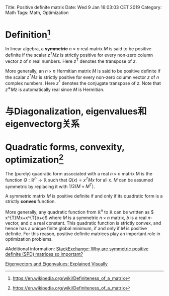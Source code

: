 Title: Positive definite matrix
Date: Wed  9 Jan 16:03:03 CET 2019
Category: Math
Tags: Math, Optimization

# Definition[^1]
In linear algebra, a **symmetric** $n \times n$ real matrix $M$ is said to be
positive definite if the scalar $z^{T}Mz$ is strictly positive for every
non-zero column vector $z$ of $n$ real numbers. Here $z^{\textsf {T}}$ denotes
the transpose of $z$.

More generally, an $n \times n$ Hermitian matrix $M$ is said to be positive
definite if the scalar $z^{*}Mz$ is strictly positive for every non-zero column
vector $z$ of $n$ complex numbers. Here $z^{*}$ denotes the conjugate transpose
of $z$. Note that $z^{∗} M z$ is automatically real since $M$ is Hermitian.

# 与Diagonalization, eigenvalues和eigenvectorg关系

# Quadratic forms, convexity, optimization[^1]
The (purely) quadratic form associated with a real $n\times n$ matrix M is the
function $Q : \mathbb {R}^n \to \mathbb R$ such that $Q(x)=x^{T}Mx$ for all
$x$. $M$ can be assumed symmetric by replacing it with  $1/2(M+M^{T})$.

A symmetric matrix $M$ is positive definite if and only if its quadratic form
is a strictly **convex** function.

More generally, any quadratic function from $\mathbb {R}^{n}$ to $\mathbb {R}$
can be written as $ x^{T}Mx+x^{T}b+c$ where $M$ is a symmetric $n\times n$
matrix, $b$ is a real $n$-vector, and $c$ a real constant. This quadratic
function is strictly convex, and hence has a unique finite global minimum, if
and only if $M$ is positive definite. For this reason, positive definite
matrices play an important role in optimization problems.


#Additional information:
[StackExchange: Why are symmetric positive definite (SPD) matrices so important?](https://stats.stackexchange.com/questions/224005/why-are-symmetric-positive-definite-spd-matrices-so-important)

[Eigenvectors and Eigenvalues: Explained Visually](http://setosa.io/ev/eigenvectors-and-eigenvalues/)

[^1]: https://en.wikipedia.org/wiki/Definiteness_of_a_matrix
